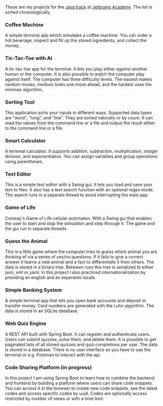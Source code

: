 These are my projects for the [Java track](https://hyperskill.org/tracks/1) at [Jetbrains Academy](https://www.jetbrains.com/academy). The list is sorted chronologically.


### Coffee Machine
A simple terminal app which simulates a coffee machine. You can order a hot beverage, inspect and fill up the stored ingredients, and collect the money.

### Tic-Tac-Toe with AI
A tic-tac-toe app for the terminal. It lets you play either against another human or the computer. It is also possible to watch the computer play against itself. The computer has three difficulty levels. The easiest makes random moves, medium looks one move ahead, and the hardest uses the minimax algorithm.

### Sorting Tool
This application sorts your inputs in different ways. Supported data types are "word", "long", and "line". They are sorted naturally or by count. It can read the values from the command line or a file and output the result either to the command line or a file.

### Smart Calculator
A terminal calculator. It supports addition, subtraction, multiplication, integer division, and exponentiation. You can assign variables and group operations using parentheses.

### Text Editor
This is a simple text editor with a Swing gui. It lets you load and save your text to files. It also has a text search function with an optional regex mode. The search runs in a separate thread to avoid interrupting the main app.

### Game of Life
Conway's Game of Life cellular automaton. With a Swing gui that enables the user to start and stop the simulation and step through it. The game and the gui run in separate threads.

### Guess the Animal
This is a little game where the computer tries to guess which animal you are thinking of via a series of yes/no questions. If it fails to give a correct answer it learns a new animal and a fact to differentiate it from others. The data is stored in a binary tree. Between runs this tree is serialized to either json, xml or yaml. In this project I also practiced internationalization by providing an english and an esperanto locale.

### Simple Banking System
A simple terminal app that lets you open bank accounts and deposit or transfer money. Card numbers are generated with the Luhn algorithm. The data is stored in an SQLite database.

### Web Quiz Engine
A REST API built with Spring Boot. It can register and authenticate users. Users can submit quizzes, solve them, and delete them. It is possible to get paginated lists of all stored quizzes and quiz completions per user. The data is stored in a database. There is no user interface so you have to use the terminal or e.g. Postman to interact with the api.

### Code Sharing Platform (in progress)
In this project I am using Spring Boot to learn how to combine the backend and frontend by building a platform where users can share code snippets. You can access it in the browser to create new code snippets, see the latest codes and access specific codes by uuid. Codes are optionally access restricted by number of views or with a time limit.
